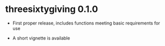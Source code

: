 
# threesixtygiving 0.1.0

* First proper release, includes functions meeting basic requirements for use

* A short vignette is available
